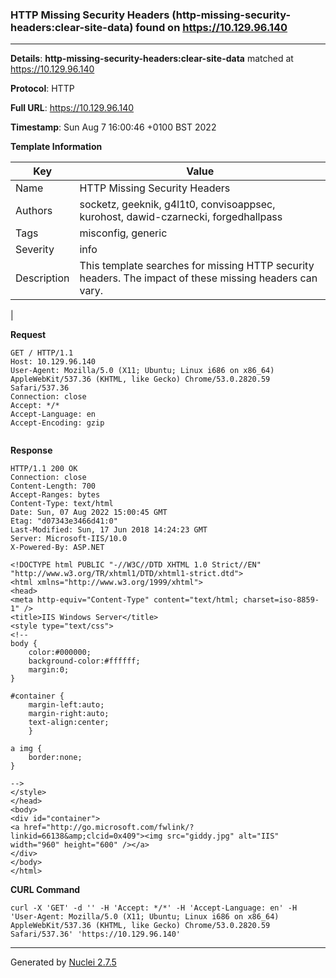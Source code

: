 ### HTTP Missing Security Headers (http-missing-security-headers:clear-site-data) found on https://10.129.96.140
---
**Details**: **http-missing-security-headers:clear-site-data**  matched at https://10.129.96.140

**Protocol**: HTTP

**Full URL**: https://10.129.96.140

**Timestamp**: Sun Aug 7 16:00:46 +0100 BST 2022

**Template Information**

| Key | Value |
|---|---|
| Name | HTTP Missing Security Headers |
| Authors | socketz, geeknik, g4l1t0, convisoappsec, kurohost, dawid-czarnecki, forgedhallpass |
| Tags | misconfig, generic |
| Severity | info |
| Description | This template searches for missing HTTP security headers. The impact of these missing headers can vary.
 |

**Request**
```http
GET / HTTP/1.1
Host: 10.129.96.140
User-Agent: Mozilla/5.0 (X11; Ubuntu; Linux i686 on x86_64) AppleWebKit/537.36 (KHTML, like Gecko) Chrome/53.0.2820.59 Safari/537.36
Connection: close
Accept: */*
Accept-Language: en
Accept-Encoding: gzip


```

**Response**
```http
HTTP/1.1 200 OK
Connection: close
Content-Length: 700
Accept-Ranges: bytes
Content-Type: text/html
Date: Sun, 07 Aug 2022 15:00:45 GMT
Etag: "d07343e3466d41:0"
Last-Modified: Sun, 17 Jun 2018 14:24:23 GMT
Server: Microsoft-IIS/10.0
X-Powered-By: ASP.NET

<!DOCTYPE html PUBLIC "-//W3C//DTD XHTML 1.0 Strict//EN" "http://www.w3.org/TR/xhtml1/DTD/xhtml1-strict.dtd">
<html xmlns="http://www.w3.org/1999/xhtml">
<head>
<meta http-equiv="Content-Type" content="text/html; charset=iso-8859-1" />
<title>IIS Windows Server</title>
<style type="text/css">
<!--
body {
	color:#000000;
	background-color:#ffffff;
	margin:0;
}

#container {
	margin-left:auto;
	margin-right:auto;
	text-align:center;
	}

a img {
	border:none;
}

-->
</style>
</head>
<body>
<div id="container">
<a href="http://go.microsoft.com/fwlink/?linkid=66138&amp;clcid=0x409"><img src="giddy.jpg" alt="IIS" width="960" height="600" /></a>
</div>
</body>
</html>
```


**CURL Command**
```
curl -X 'GET' -d '' -H 'Accept: */*' -H 'Accept-Language: en' -H 'User-Agent: Mozilla/5.0 (X11; Ubuntu; Linux i686 on x86_64) AppleWebKit/537.36 (KHTML, like Gecko) Chrome/53.0.2820.59 Safari/537.36' 'https://10.129.96.140'
```
---
Generated by [Nuclei 2.7.5](https://github.com/projectdiscovery/nuclei)